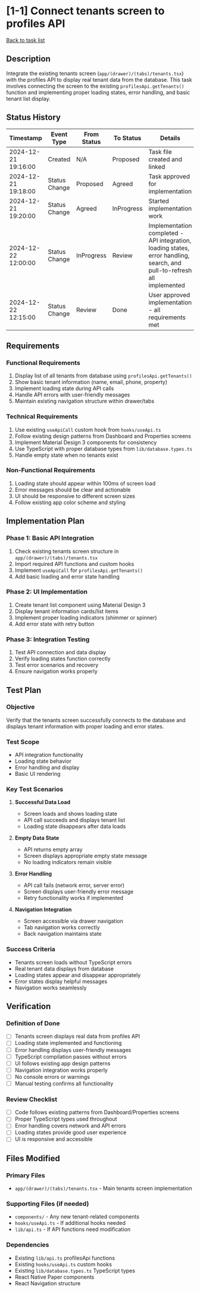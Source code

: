 # [1-1] Connect tenants screen to profiles API

[Back to task list](mdc:tasks.md)

## Description

Integrate the existing tenants screen (`app/(drawer)/(tabs)/tenants.tsx`) with the profiles API to display real tenant data from the database. This task involves connecting the screen to the existing `profilesApi.getTenants()` function and implementing proper loading states, error handling, and basic tenant list display.

## Status History

| Timestamp | Event Type | From Status | To Status | Details | User |
|-----------|------------|-------------|-----------|---------|------|
| 2024-12-21 19:16:00 | Created | N/A | Proposed | Task file created and linked | AI_Agent |
| 2024-12-21 19:18:00 | Status Change | Proposed | Agreed | Task approved for implementation | User |
| 2024-12-21 19:20:00 | Status Change | Agreed | InProgress | Started implementation work | AI_Agent |
| 2024-12-22 12:00:00 | Status Change | InProgress | Review | Implementation completed - API integration, loading states, error handling, search, and pull-to-refresh all implemented | AI_Agent |
| 2024-12-22 12:15:00 | Status Change | Review | Done | User approved implementation - all requirements met | User |

## Requirements

### Functional Requirements
1. Display list of all tenants from database using `profilesApi.getTenants()`
2. Show basic tenant information (name, email, phone, property)
3. Implement loading state during API calls
4. Handle API errors with user-friendly messages
5. Maintain existing navigation structure within drawer/tabs

### Technical Requirements
1. Use existing `useApiCall` custom hook from `hooks/useApi.ts`
2. Follow existing design patterns from Dashboard and Properties screens
3. Implement Material Design 3 components for consistency
4. Use TypeScript with proper database types from `lib/database.types.ts`
5. Handle empty state when no tenants exist

### Non-Functional Requirements
1. Loading state should appear within 100ms of screen load
2. Error messages should be clear and actionable
3. UI should be responsive to different screen sizes
4. Follow existing app color scheme and styling

## Implementation Plan

### Phase 1: Basic API Integration
1. Check existing tenants screen structure in `app/(drawer)/(tabs)/tenants.tsx`
2. Import required API functions and custom hooks
3. Implement `useApiCall` for `profilesApi.getTenants()`
4. Add basic loading and error state handling

### Phase 2: UI Implementation
1. Create tenant list component using Material Design 3
2. Display tenant information cards/list items
3. Implement proper loading indicators (shimmer or spinner)
4. Add error state with retry button

### Phase 3: Integration Testing
1. Test API connection and data display
2. Verify loading states function correctly
3. Test error scenarios and recovery
4. Ensure navigation works properly

## Test Plan

### Objective
Verify that the tenants screen successfully connects to the database and displays tenant information with proper loading and error states.

### Test Scope
- API integration functionality
- Loading state behavior
- Error handling and display
- Basic UI rendering

### Key Test Scenarios

1. **Successful Data Load**
   - Screen loads and shows loading state
   - API call succeeds and displays tenant list
   - Loading state disappears after data loads

2. **Empty Data State**
   - API returns empty array
   - Screen displays appropriate empty state message
   - No loading indicators remain visible

3. **Error Handling**
   - API call fails (network error, server error)
   - Screen displays user-friendly error message
   - Retry functionality works if implemented

4. **Navigation Integration**
   - Screen accessible via drawer navigation
   - Tab navigation works correctly
   - Back navigation maintains state

### Success Criteria
- Tenants screen loads without TypeScript errors
- Real tenant data displays from database
- Loading states appear and disappear appropriately
- Error states display helpful messages
- Navigation works seamlessly

## Verification

### Definition of Done
- [ ] Tenants screen displays real data from profiles API
- [ ] Loading state implemented and functioning
- [ ] Error handling displays user-friendly messages
- [ ] TypeScript compilation passes without errors
- [ ] UI follows existing app design patterns
- [ ] Navigation integration works properly
- [ ] No console errors or warnings
- [ ] Manual testing confirms all functionality

### Review Checklist
- [ ] Code follows existing patterns from Dashboard/Properties screens
- [ ] Proper TypeScript types used throughout
- [ ] Error handling covers network and API errors
- [ ] Loading states provide good user experience
- [ ] UI is responsive and accessible

## Files Modified

### Primary Files
- `app/(drawer)/(tabs)/tenants.tsx` - Main tenants screen implementation

### Supporting Files (if needed)
- `components/` - Any new tenant-related components
- `hooks/useApi.ts` - If additional hooks needed
- `lib/api.ts` - If API functions need modification

### Dependencies
- Existing `lib/api.ts` profilesApi functions
- Existing `hooks/useApi.ts` custom hooks
- Existing `lib/database.types.ts` TypeScript types
- React Native Paper components
- React Navigation structure 
